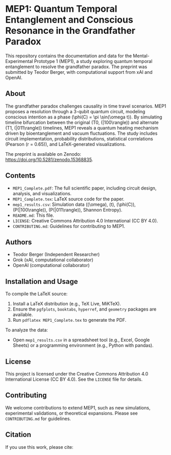 # MEP1: Quantum Temporal Entanglement and Conscious Resonance in the Grandfather Paradox

This repository contains the documentation and data for the Mental-Experimental Prototype 1 (MEP1), a study exploring quantum temporal entanglement to resolve the grandfather paradox. The preprint was submitted by Teodor Berger, with computational support from xAI and OpenAI.

## About

The grandfather paradox challenges causality in time travel scenarios. MEP1 proposes a resolution through a 3-qubit quantum circuit, modeling conscious intention as a phase \(\phi(C) = \pi \sin(\omega t)\). By simulating timeline bifurcation between the original (T0, \(|100\rangle\)) and alternate (T1, \(|011\rangle\)) timelines, MEP1 reveals a quantum heating mechanism driven by bioentanglement and vacuum fluctuations. The study includes circuit implementation, probability distributions, statistical correlations (Pearson \(r = 0.65\)), and LaTeX-generated visualizations.

The preprint is available on Zenodo: https://doi.org/10.5281/zenodo.15368835.

## Contents

- `MEP1_Complete.pdf`: The full scientific paper, including circuit design, analysis, and visualizations.
- `MEP1_Complete.tex`: LaTeX source code for the paper.
- `mep1_results.csv`: Simulation data (\(\omega\), \(t\), \(\phi(C)\), \(P(|100\rangle)\), \(P(|011\rangle)\), Shannon Entropy).
- `README.md`: This file.
- `LICENSE`: Creative Commons Attribution 4.0 International (CC BY 4.0).
- `CONTRIBUTING.md`: Guidelines for contributing to MEP1.

## Authors

- Teodor Berger (Independent Researcher)
- Grok (xAI, computational collaborator)
- OpenAI (computational collaborator)

## Installation and Usage

To compile the LaTeX source:
1. Install a LaTeX distribution (e.g., TeX Live, MiKTeX).
2. Ensure the `pgfplots`, `booktabs`, `hyperref`, and `geometry` packages are available.
3. Run `pdflatex MEP1_Complete.tex` to generate the PDF.

To analyze the data:
- Open `mep1_results.csv` in a spreadsheet tool (e.g., Excel, Google Sheets) or a programming environment (e.g., Python with pandas).

## License

This project is licensed under the Creative Commons Attribution 4.0 International License (CC BY 4.0). See the `LICENSE` file for details.

## Contributing

We welcome contributions to extend MEP1, such as new simulations, experimental validations, or theoretical expansions. Please see `CONTRIBUTING.md` for guidelines.

## Citation

If you use this work, please cite:
